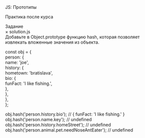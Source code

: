 JS: Прототипы

Практика после курса

Задание<br/>
×
solution.js<br/>
Добавьте в Object.prototype функцию hash, которая позволяет извлекать вложенные значения из объекта.

const obj = {<br/>
  person: {<br/>
    name: 'joe',<br/>
    history: {<br/>
      hometown: 'bratislava',<br/>
      bio: {<br/>
        funFact: 'I like fishing.',<br/>
      },<br/>
    },<br/>
  },<br/>
};<br/>

obj.hash('person.history.bio'); // { funFact: 'I like fishing.' }<br/>
obj.hash('person.name.key'); // undefined<br/>
obj.hash('person.history.homeStreet'); // undefined<br/>
obj.hash('person.animal.pet.needNoseAntEater'); // undefined<br/>

